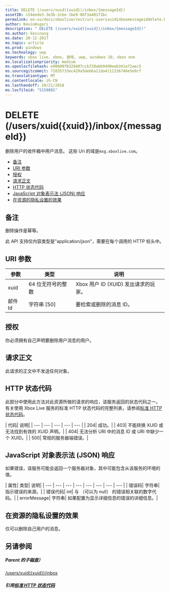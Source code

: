 ```yaml
---
title: DELETE (/users/xuid({xuid})/inbox/{messageId})
assetID: c54eede3-3e3b-2cbe-1be9-8bf3a48171bc
permalink: en-us/docs/xboxlive/rest/uri-usersxuidinboxmessageiddelete.html
author: KevinAsgari
description: " DELETE (/users/xuid({xuid})/inbox/{messageId})"
ms.author: kevinasg
ms.date: 20-12-2017
ms.topic: article
ms.prod: windows
ms.technology: uwp
keywords: xbox live, xbox, 游戏, uwp, windows 10, xbox one
ms.localizationpriority: medium
ms.openlocfilehash: e98608f8329407ccb728abb9490eeb341e72aec5
ms.sourcegitcommit: 72835733ec429a5deb6a11da4112336746e5e9cf
ms.translationtype: MT
ms.contentlocale: zh-CN
ms.lasthandoff: 10/21/2018
ms.locfileid: "5159881"
---
```

# <a name="delete-usersxuidxuidinboxmessageid"></a>DELETE (/users/xuid({xuid})/inbox/{messageId})
删除用户的收件箱中用户消息。 这些 Uri 的域是`msg.xboxlive.com`。
 
  * [备注](#ID4EV)
  * [URI 参数](#ID4ECB)
  * [授权](#ID4EPB)
  * [请求正文](#ID4E1B)
  * [HTTP 状态代码](#ID4EHC)
  * [JavaScript 对象表示法 (JSON) 响应](#ID4EAE)
  * [在资源的隐私设置的效果](#ID4EYF)
 
<a id="ID4EV"></a>

 
## <a name="remarks"></a>备注 
 
删除操作是幂等。
 
此 API 支持仅内容类型是"application/json"，需要在每个调用的 HTTP 标头中。 
  
<a id="ID4ECB"></a>

 
## <a name="uri-parameters"></a>URI 参数 
 
| 参数| 类型| 说明| 
| --- | --- | --- | 
| xuid | 64 位无符号的整数 | Xbox 用户 ID (XUID) 发出请求的玩家。 | 
| 邮件 Id | 字符串 [50] | 要检索或删除的消息 ID。 | 
  
<a id="ID4EPB"></a>

 
## <a name="authorization"></a>授权 
 
你必须拥有自己声明要删除用户消息的用户。
  
<a id="ID4E1B"></a>

 
## <a name="request-body"></a>请求正文 
 
此请求的正文中不发送任何对象。
  
<a id="ID4EHC"></a>

 
## <a name="http-status-codes"></a>HTTP 状态代码 
 
此部分中使用此方法对此资源所做的请求的响应，该服务返回的状态代码之一。 有关使用 Xbox Live 服务的标准 HTTP 状态代码的完整列表，请参阅[标准 HTTP 状态代码](../../additional/httpstatuscodes.md)。
 
| 代码| 说明| 
| --- | --- | --- | --- | --- | 
| 204| 成功。| 
| 403| 不能转换 XUID 或无法找到有效的 XUID 声明。| 
| 404| 无法分析 URI 中的消息 ID 或 URI 中缺少一个 XUID。| 
| 500| 常规的服务器端错误。| 
  
<a id="ID4EAE"></a>

 
## <a name="javascript-object-notation-json-response"></a>JavaScript 对象表示法 (JSON) 响应 
 
如果错误，该服务可能会返回一个服务器对象，其中可能包含从该服务的环境的值。
 
| 属性| 类型| 说明| 
| --- | --- | --- | --- | --- | --- | --- | --- | 
| 错误码| 字符串| 指示错误的来源。| 
| 错误代码| int| 与 （可以为 null） 的错误相关联的数字代码。| 
| errorMessage| 字符串| 如果配置为显示详细信息的错误的详细信息。| 
  
<a id="ID4EYF"></a>

 
## <a name="effect-of-privacy-settings-on-resource"></a>在资源的隐私设置的效果 
 
仅可以删除自己用户的消息。 
  
<a id="ID4EDG"></a>

 
## <a name="see-also"></a>另请参阅
 
<a id="ID4EFG"></a>

 
##### <a name="parent"></a>Parent 的子磁盘）  

[/users/xuid({xuid})/inbox](uri-usersxuidinbox.md)

  
<a id="ID4ETG"></a>

 
##### <a name="reference--standard-http-status-codesadditionalhttpstatuscodesmd"></a>引用[标准 HTTP 状态代码](../../additional/httpstatuscodes.md)

   
